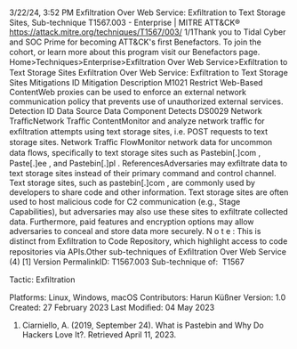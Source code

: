 3/22/24, 3:52 PM Exﬁltration Over Web Service: Exﬁltration to Text Storage Sites, Sub-technique T1567.003 - Enterprise | MITRE ATT&CK®
https://attack.mitre.org/techniques/T1567/003/ 1/1Thank you to Tidal Cyber and SOC Prime for becoming ATT&CK's ﬁrst Benefactors. To join the cohort, or learn more about this program visit our
Benefactors page.
Home>Techniques>Enterprise>Exﬁltration Over Web Service>Exﬁltration to Text Storage Sites
Exﬁltration Over Web Service: Exﬁltration to Text Storage
Sites
Mitigations
ID Mitigation Description
M1021 Restrict Web-Based
ContentWeb proxies can be used to enforce an external network communication policy that prevents use of
unauthorized external services.
Detection
ID Data Source Data Component Detects
DS0029 Network TraﬃcNetwork Traﬃc
ContentMonitor and analyze network traﬃc for exﬁltration attempts using text storage sites,
i.e. POST requests to text storage sites.
Network Traﬃc
FlowMonitor network data for uncommon data ﬂows, speciﬁcally to text storage sites
such as Pastebin[.]com , Paste[.]ee , and Pastebin[.]pl .
ReferencesAdversaries may exﬁltrate data to text storage sites instead of their primary command and control channel. Text storage sites, such as
pastebin[.]com , are commonly used by developers to share code and other information.
Text storage sites are often used to host malicious code for C2 communication (e.g., Stage Capabilities), but adversaries may also use these
sites to exﬁltrate collected data. Furthermore, paid features and encryption options may allow adversaries to conceal and store data more
securely.
N o t e : This is distinct from Exﬁltration to Code Repository, which highlight access to code repositories via APIs.Other sub-techniques of Exﬁltration Over Web Service (4)
[1]
Version PermalinkID: T1567.003
Sub-technique of:  T1567

Tactic: Exﬁltration

Platforms: Linux, Windows, macOS
Contributors: Harun Küßner
Version: 1.0
Created: 27 February 2023
Last Modiﬁed: 04 May 2023
1. Ciarniello, A. (2019, September 24). What is Pastebin and Why
Do Hackers Love It?. Retrieved April 11, 2023.